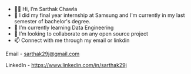 - 👋🏻 Hi, I’m Sarthak Chawla
- 👀 I did my final year internship at Samsung and I'm currently in my last semester of bachelor's degree.
- 🌱 I’m currently learning Data Engineering
- 💞️ I’m looking to collaborate on any open source project
- 📫 Connect with me through my email or linkdin

Email - sarthak29j@gmail.com

LinkedIn - https://www.linkedin.com/in/sarthak29j


<!---
sarthak29j/sarthak29j is a ✨ special ✨ repository because its `README.md` (this file) appears on your GitHub profile.
You can click the Preview link to take a look at your changes.
--->
